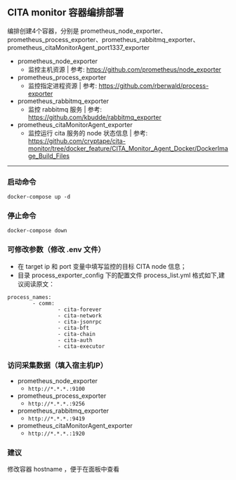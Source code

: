 ## CITA monitor 容器编排部署
 编排创建4个容器，分别是 prometheus_node_exporter、prometheus_process_exporter、prometheus_rabbitmq_exporter、prometheus_citaMonitorAgent_port1337_exporter
* prometheus_node_exporter
	* 监控主机资源 | 参考: https://github.com/prometheus/node_exporter
* prometheus_process_exporter
	* 监控指定进程资源 | 参考: https://github.com/rberwald/process-exporter
* prometheus_rabbitmq_exporter
	* 监控 rabbitmq 服务 | 参考: https://github.com/kbudde/rabbitmq_exporter
* prometheus_citaMonitorAgent_exporter
	* 监控运行 cita 服务的 node 状态信息 | 参考: https://github.com/cryptape/cita-monitor/tree/docker_feature/CITA_Monitor_Agent_Docker/DockerImage_Build_Files

---
### 启动命令
```
docker-compose up -d
```

### 停止命令
```
docker-compose down
```

### 可修改参数（修改 .env 文件）
* 在 target ip 和 port 变量中填写监控的目标 CITA node 信息；
* 目录 process_exporter_config 下的配置文件 process_list.yml 格式如下,建议阅读原文：
```
process_names:
        - comm:
                - cita-forever
                - cita-network
                - cita-jsonrpc
                - cita-bft
                - cita-chain
                - cita-auth
                - cita-executor
```

### 访问采集数据（填入宿主机IP）
* prometheus_node_exporter
	* `http://*.*.*.:9100`
* prometheus_process_exporter
	* `http://*.*.*.:9256`
* prometheus_rabbitmq_exporter
	* `http://*.*.*.:9419`
* prometheus_citaMonitorAgent_exporter
	* `http://*.*.*.:1920`
	
### 建议
修改容器 hostname ，便于在面板中查看
